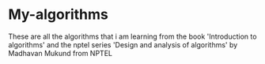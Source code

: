 # My-algorithms
These are all the algorithms that i am learning from the book 'Introduction to algorithms' and the nptel series 'Design and analysis of algorithms' by Madhavan Mukund from NPTEL
